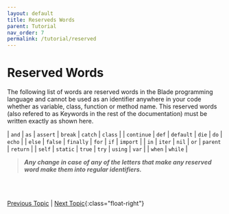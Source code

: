 ```yaml
---
layout: default
title: Reserveds Words
parent: Tutorial
nav_order: 7
permalink: /tutorial/reserved
---
```


# Reserved Words

The following list of words are reserved words in the Blade programming language and cannot be used 
as an identifier anywhere in your code whether as variable, class, function or method name. This 
reserved words (also refered to as Keywords in the rest of the documentation) must be written exactly 
as shown here. 

| `and` | `as` | `assert` | `break` | `catch` | `class` | 
| `continue` | `def` | `default` | `die` | `do` | `echo` |
| `else` | `false` | `finally` | `for` | `if` | `import` |
| `in` | `iter` | `nil` | `or` | `parent` | `return` |
| `self` | `static` | `true` | `try` | `using` | `var` |
| `when` | `while` |

> **_Any change in case of any of the letters that make any reserved word make them into 
> regular identifiers._**





<br><br>

[Previous Topic](./variables) | [Next Topic](./decision-making){:class="float-right"}